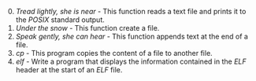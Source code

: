 0. *Tread lightly, she is near* - This function reads a text file and prints it to the *POSIX* standard output.
1. *Under the snow* - This function create a file.
2. *Speak gently, she can hear* - This function appends text at the end of a file.
3. *cp* - This program copies the content of a file to another file.
4. *elf* - Write a program that displays the information contained in the *ELF* header at the start of an *ELF* file.
